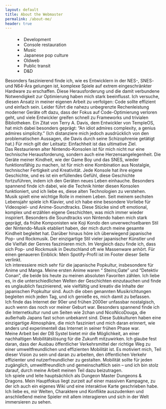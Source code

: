 ```yaml
---
layout: default
title: About the Webmaster
permalink: /about-me/
header: true
---
```


<menu role="tablist" id="tablist" style="margin-top: 20px">
    <li role="tab" aria-selected="true" data-tab="dev">Development</li>
    <li role="tab" aria-selected="false" data-tab="consoles">Console restauration</li>
    <li role="tab" aria-selected="false" data-tab="music">Music</li>
    <li role="tab" aria-selected="false" data-tab="japan">Japanese pop culture</li>
    <li role="tab" aria-selected="false" data-tab="oldweb">Oldweb</li>
    <li role="tab" aria-selected="false" data-tab="publictrans">Public transit</li>
    <li role="tab" aria-selected="false" data-tab="dnd">D&D</li>
</menu>
<div class="window tabpanel-container">
    <div id="dev" class="window-body tabpanel" role="tabpanel" aria-hidden="false">
        Besonders faszinierend finde ich, wie es Entwicklern in der NES-, SNES- und N64-Ära gelungen ist, komplexe
        Spiele auf extrem eingeschränkter Hardware zu erschaffen. Diese Herausforderung und die damit verbundene
        Notwendigkeit zur Optimierung haben mich stark beeinflusst. Ich versuche, diesen Ansatz in meiner eigenen Arbeit
        zu verfolgen: Code sollte effizient und einfach sein. Leider führt die nahezu unbegrenzte Rechenleistung
        moderner Geräte oft dazu, dass der Fokus auf Code-Optimierung verloren geht, und viele Entwickler greifen
        schnell zu Frameworks und trivialen Bibliotheken. Ein Zitat von Terry A. Davis, dem Entwickler von TempleOS, hat
        mich dabei besonders geprägt: “An idiot admires complexity, a genius admires simplicity.” (Ich distanziere mich
        jedoch ausdrücklich von den problematischen Aussagen, die Davis durch seine Schizophrenie getätigt hat.) Für
        mich gilt der Leitsatz: Einfachheit ist das ultimative Ziel.
    </div>
    <div id="consoles" class="window-body tabpanel" role="tabpanel" aria-hidden="true" style="">
        Das Restaurieren alter Nintendo-Konsolen ist für mich nicht nur eine technische Herausforderung, sondern auch
        eine Herzensangelegenheit. Die Geräte meiner Kindheit, wie der Game Boy und das SNES, wieder funktionsfähig zu
        machen, ist für mich eine Kombination aus Nostalgie, technischer Fertigkeit und Kreativität. Jede Konsole hat
        ihre eigene Geschichte, und es ist ein erfüllendes Gefühl, diese Geschichte fortzuführen, indem ich den Geräten
        neues Leben einhauche. Besonders spannend finde ich dabei, wie die Technik hinter diesen Konsolen funktioniert,
        und ich liebe es, diese alten Technologien zu verstehen.
    </div>
    <div id="music" class="window-body tabpanel" role="tabpanel" aria-hidden="true" style="">
        Musik spielt eine wichtige Rolle in meinem Leben. Seit meinem sechsten Lebensjahr spiele ich Klavier, und ich
        habe eine besondere Vorliebe für Videospiel- und Anime-Soundtracks. Diese Stücke sind oft emotional, komplex und
        erzählen eigene Geschichten, was mich immer wieder inspiriert. Besonders die Soundtracks von Nintendo haben mich
        stark geprägt, da frühe Komponisten wie Koji Kondo den unverwechselbaren Stil der Nintendo-Musik etabliert
        haben, der mich durch meine gesamte Kindheit begleitet hat. Darüber hinaus höre ich überwiegend japanische Pop-
        und Rockmusik. Der einzigartige Stil vieler japanischer Künstler und die Vielfalt der Genres faszinieren mich.
        Im Vergleich dazu finde ich, dass sich Pop- und Rockmusik in Deutschland oft wie Massenware anhört. Für einen
        genaueren Einblick: Mein Spotify-Profil ist im Footer dieser Seite verlinkt.
    </div>
    <div id="japan" class="window-body tabpanel" role="tabpanel" aria-hidden="true" style="">
        Ich interessiere mich sehr für die japanische Popkultur, insbesondere für Anime und Manga. Meine ersten Anime
        waren “ Steins;Gate” und “Detektiv Conan”, die beide bis heute zu meinen absoluten Favoriten zählen. Ich liebe
        es, in die unterschiedlichen Welten der Geschichten einzutauchen und finde es unglaublich faszinierend, wie
        vielfältig und kreativ die Inhalte der japanischen Popkultur sind. Auch die oben genannten Musikrichtungen
        begleiten mich jeden Tag, und ich genieße es, mich damit zu befassen.
    </div>
    <div id="oldweb" class="window-body tabpanel" role="tabpanel" aria-hidden="true" style="">
        Ich finde das Internet der 90er und frühen 2000er unfassbar nostalgisch, auch wenn das noch vor meiner Geburt
        war. Besonders spannend finde ich die Internetkultur rund um Seiten wie 2chan und NicoNicoDouga, die außerhalb
        Japans fast schon unbekannt sind. Diese Subkulturen haben eine einzigartige Atmosphäre, die mich fasziniert und
        mich daran erinnert, wie anders und experimentell das Internet in seiner frühen Phase war.
    </div>
    <div id="publictrans" class="window-body tabpanel" role="tabpanel" aria-hidden="true" style="">
        Meine Arbeit bei der DB Systel bietet mir die Möglichkeit, an einer nachhaltigen Mobilitätslösung für die
        Zukunft mitzuwirken. Ich glaube fest daran, dass der Ausbau öffentlicher Verkehrsmittel der richtige Weg zu
        einer umweltfreundlichen und effizienten Mobilität ist. Es motiviert mich, Teil dieser Vision zu sein und daran
        zu arbeiten, den öffentlichen Verkehr effizienter und nutzerfreundlicher zu gestalten. Mobilität sollte für
        jeden zugänglich, umweltfreundlich und gemeinschaftlich sein – und ich bin stolz darauf, durch meine Arbeit
        meinen Teil dazu beizutragen.
    </div>
    <div id="dnd" class="window-body tabpanel" role="tabpanel" aria-hidden="true" style="">
        Ich spiele und leite hauptsächlich als Dungeon Master Dungeons & Dragons. Mein Hauptfokus liegt zurzeit auf
        einer massiven Kampagne, zu der ich auch ein eigenes Wiki und eine interaktive Karte geschrieben habe. Ich liebe
        es, mir Welten, Charaktere und Konflikte auszudenken und anschließend meine Spieler mit allem interagieren und
        sich in der Welt immersieren zu sehen.
    </div>
</div>

<script>
    document.addEventListener("DOMContentLoaded", () => {
        const tabs = document.querySelectorAll('[role="tab"]');
        const panels = document.querySelectorAll('.tabpanel');

        tabs.forEach((tab) => {
            tab.addEventListener("click", () => {
                tabs.forEach((t) => t.setAttribute("aria-selected", "false"));
                panels.forEach((p) => p.setAttribute("aria-hidden", "true"));

                tab.setAttribute("aria-selected", "true");
                const tabId = tab.getAttribute("data-tab");
                document.getElementById(tabId).setAttribute("aria-hidden", "false");
            });
        });
    });
</script>